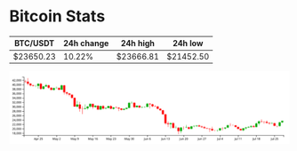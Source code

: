 # Bitcoin Stats

BTC/USDT|24h change|24h high|24h low|
|---|---|---|---|
|$23650.23|10.22%|$23666.81|$21452.50|

<img src="./chart.svg">
